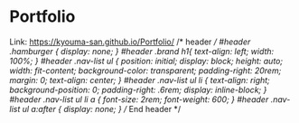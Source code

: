 # Portfolio
Link: https://kyouma-san.github.io/Portfolio/
/* header */
	#header .hamburger {
		display: none;
	}
    #header .brand h1{
        text-align: left;
        width: 100%;
    }
	#header .nav-list ul {
		position: initial;
		display: block;
		height: auto;
		width: fit-content;
		background-color: transparent;
        padding-right: 20rem;
        margin: 0;
        text-align: center;
	}
	#header .nav-list ul li {
        text-align: right;
        background-position: 0;
        padding-right: .6rem;
		display: inline-block;
	}
	#header .nav-list ul li a {
		font-size: 2rem;
        font-weight: 600;
	}
	#header .nav-list ul a:after {
		display: none;
	}
	/* End header */